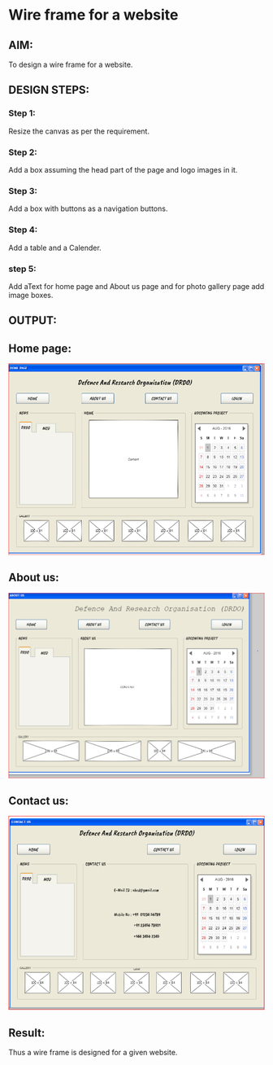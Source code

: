 # Wire frame for a website

## AIM:
To design a wire frame for a website.

## DESIGN STEPS:

### Step 1:
Resize the canvas as per the requirement. 

### Step 2:
Add a box assuming the head part of the page and logo images in it.

### Step 3:
Add a box with buttons as a navigation buttons.
### Step 4:
Add a table and a Calender.
### step 5:
Add aText for home page and About us page and for photo gallery page add image boxes.
## OUTPUT:
## Home page:
![homepage](home.PNG)
## About us:
![Aboutus](aboutus.PNG)
## Contact us:
![Contactus](contact.PNG)
## Result:
Thus a wire frame is designed for a given website.
